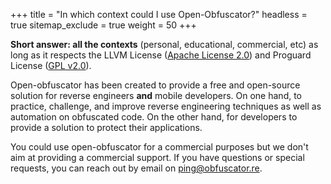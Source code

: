 +++
title           = "In which context could I use Open-Obfuscator?"
headless        = true
sitemap_exclude = true
weight          = 50
+++

**Short answer: all the contexts** (personal, educational, commercial, etc) as long as it respects the
LLVM License ([Apache License 2.0](https://github.com/open-obfuscator/o-mvll/blob/main/LICENSE))
and Proguard License ([GPL v2.0](https://github.com/open-obfuscator/dProtect/blob/main/LICENSE)).

Open-obfuscator has been created to provide a free and open-source solution for reverse engineers **and**
mobile developers. On one hand, to practice, challenge, and improve reverse engineering techniques as well as
automation on obfuscated code. On the other hand, for developers to provide a solution to protect their applications.

You could use open-obfuscator for a commercial purposes but we don't aim at providing a commercial support.
If you have questions or special requests, you can reach out by email on ping@obfuscator.re.

